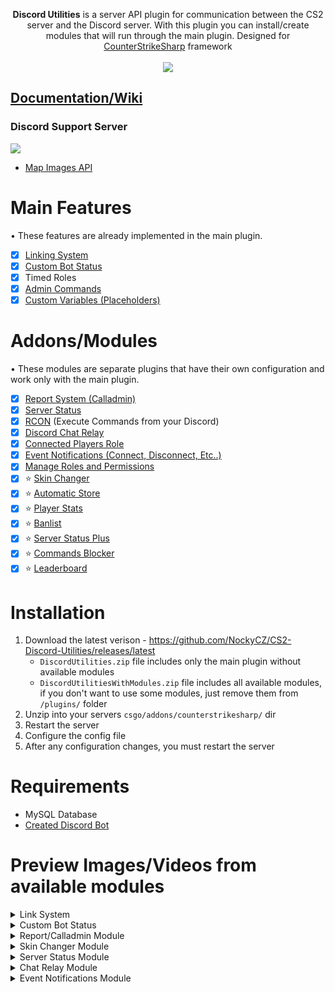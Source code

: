 <p align="center">
<b>Discord Utilities</b> is a server API plugin for communication between the CS2 server and the Discord server. With this plugin you can install/create modules that will run through the main plugin.
Designed for <a href="https://github.com/roflmuffin/CounterStrikeSharp">CounterStrikeSharp</a> framework<br>
<br>
<a href="https://buymeacoffee.com/sourcefactory">
<img src="https://img.buymeacoffee.com/button-api/?text=Support Me&emoji=🚀&slug=sourcefactory&button_colour=e6005c&font_colour=ffffff&font_family=Lato&outline_colour=000000&coffee_colour=FFDD00" />
</a>
</p>

## [Documentation/Wiki](https://docs.sourcefactory.eu/discord-utilities/info)
### Discord Support Server
[<img src="https://discordapp.com/api/guilds/1149315368465211493/widget.png?style=banner2">](https://discord.gg/Tzmq98gwqF)
- [Map Images API](https://nockycz.github.io/CS2-Discord-Utilities/)
  
# Main Features
• These features are already implemented in the main plugin.
- [x] [Linking System](https://docs.sourcefactory.eu/discord-utilities/main-configuration/linking-system)
- [x] [Custom Bot Status](https://docs.sourcefactory.eu/discord-utilities/main-configuration/custom-bot-status)
- [x] Timed Roles
- [x] [Admin Commands](https://docs.sourcefactory.eu/discord-utilities/admin-commands)
- [x] [Custom Variables (Placeholders)](https://docs.sourcefactory.eu/discord-utilities/main-configuration/custom-variables)

# Addons/Modules
• These modules are separate plugins that have their own configuration and work only with the main plugin.
- [x] [Report System (Calladmin)](https://docs.sourcefactory.eu/discord-utilities/modules/report-calladmin)
- [x] [Server Status](https://docs.sourcefactory.eu/discord-utilities/modules/server-status)
- [x] [RCON](https://docs.sourcefactory.eu/discord-utilities/modules/rcon) (Execute Commands from your Discord)
- [x] [Discord Chat Relay](https://docs.sourcefactory.eu/discord-utilities/modules/chat-relay)
- [x] [Connected Players Role](https://docs.sourcefactory.eu/discord-utilities/modules/connected-players-role)
- [x] [Event Notifications (Connect, Disconnect, Etc..)](https://docs.sourcefactory.eu/discord-utilities/modules/event-notifications)
- [x] [Manage Roles and Permissions](https://docs.sourcefactory.eu/discord-utilities/modules/manage-roles-and-permissions)
- [x] ⭐ [Skin Changer](https://docs.sourcefactory.eu/discord-utilities/modules/skin-changer)
- [x] ⭐ [Automatic Store](https://docs.sourcefactory.eu/discord-utilities/modules/automatic-store)
- [x] ⭐ [Player Stats](https://docs.sourcefactory.eu/discord-utilities/modules/player-stats)
- [x] ⭐ [Banlist](https://docs.sourcefactory.eu/discord-utilities/modules/player-stats)
- [x] ⭐ [Server Status Plus](https://docs.sourcefactory.eu/discord-utilities/modules/server-status-plus)
- [x] ⭐ [Commands Blocker](https://docs.sourcefactory.eu/discord-utilities/modules/commands-blocker)
- [x] ⭐ [Leaderboard](https://docs.sourcefactory.eu/discord-utilities/modules/leaderboard)

# Installation
1. Download the latest verison - https://github.com/NockyCZ/CS2-Discord-Utilities/releases/latest
   - `DiscordUtilities.zip` file includes only the main plugin without available modules
   - `DiscordUtilitiesWithModules.zip` file includes all available modules, if you don't want to use some modules, just remove them from `/plugins/` folder
3. Unzip into your servers `csgo/addons/counterstrikesharp/` dir
4. Restart the server
5. Configure the config file
6. After any configuration changes, you must restart the server

# Requirements
- MySQL Database
- [Created Discord Bot](https://docs.sourcefactory.eu/discord-utilities/tutorials/setting-up-a-discord-bot)

# Preview Images/Videos from available modules
<details>
<summary>Link System</summary>
<img src="https://2185268345-files.gitbook.io/~/files/v0/b/gitbook-x-prod.appspot.com/o/spaces%2FrczaiIR8LCIvnID1U1Ty%2Fuploads%2FwXCGXNZxe61TcJ76BWW9%2Flinked.png?alt=media&token=5cee06d8-1dc7-452d-a195-5b019d67bc0c"/>
</details>

<details>
<summary>Custom Bot Status</summary>
<img src="https://2185268345-files.gitbook.io/~/files/v0/b/gitbook-x-prod.appspot.com/o/spaces%2FrczaiIR8LCIvnID1U1Ty%2Fuploads%2FE8kwVpDDcCqta3tVjlM2%2Fbot_status.png?alt=media&token=db215792-a9af-4912-b40d-ca3b559b59c1"/>
</details>

<details>
<summary>Report/Calladmin Module</summary>
<img src="https://docs.sourcefactory.eu/~gitbook/image?url=https%3A%2F%2F799349702-files.gitbook.io%2F%7E%2Ffiles%2Fv0%2Fb%2Fgitbook-x-prod.appspot.com%2Fo%2Fspaces%252FrczaiIR8LCIvnID1U1Ty%252Fuploads%252FJzRuCyaq6LCOBSSQXEey%252FReport_DiscordInfo.png%3Falt%3Dmedia%26token%3Dc97e0540-6e62-45e9-a07e-9899b95842bc&width=768&dpr=1&quality=100&sign=fd175908&sv=1"/>
</details>

<details>
<summary>Skin Changer Module</summary>
 
[![Skin Changer Video](https://img.youtube.com/vi/z4IX8gj4asA/0.jpg)](https://www.youtube.com/watch?v=z4IX8gj4asA)
</details>

<details>
<summary>Server Status Module</summary>
<img src="https://docs.sourcefactory.eu/~gitbook/image?url=https%3A%2F%2F799349702-files.gitbook.io%2F%7E%2Ffiles%2Fv0%2Fb%2Fgitbook-x-prod.appspot.com%2Fo%2Fspaces%252FrczaiIR8LCIvnID1U1Ty%252Fuploads%252F75Tj2CNGj6JnP9IIk3gY%252FServerStatusPlus.png%3Falt%3Dmedia%26token%3Dc542b07a-176b-4873-8f06-dcc6bf4f8d43&width=768&dpr=1&quality=100&sign=e24d3917&sv=1"/>
</details>
<details>
<summary>Chat Relay Module</summary>
<img src="https://2185268345-files.gitbook.io/~/files/v0/b/gitbook-x-prod.appspot.com/o/spaces%2FrczaiIR8LCIvnID1U1Ty%2Fuploads%2Fsofp76XECCqImToUlpPl%2Fchatlog.png?alt=media&token=42ab5c4d-d38b-4fcc-85f9-e7c3b3b9d0b8"/>
<img src="https://2185268345-files.gitbook.io/~/files/v0/b/gitbook-x-prod.appspot.com/o/spaces%2FrczaiIR8LCIvnID1U1Ty%2Fuploads%2FOy5itmmNeM51qvkt1Y52%2Frelay.png?alt=media&token=1ab194e0-2fc8-4b5e-a514-0fa024bd2e8a"/>
</details>
<details>
<summary>Event Notifications Module</summary>
<img src="https://2185268345-files.gitbook.io/~/files/v0/b/gitbook-x-prod.appspot.com/o/spaces%2FrczaiIR8LCIvnID1U1Ty%2Fuploads%2FsUBC7Wwa1D9oBHp0vAgi%2Fevent_notf.png?alt=media&token=3dee848f-f330-44a2-b5f1-2aeddfaac409"/>
</details>

